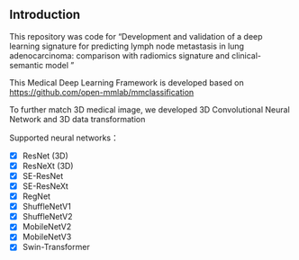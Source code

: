 
## Introduction

This repository was code for “Development and validation of a deep learning signature for predicting lymph node metastasis in lung adenocarcinoma: comparison with radiomics signature and clinical-semantic model ”

This Medical Deep Learning Framework is developed based on https://github.com/open-mmlab/mmclassification 

To further match 3D medical image, we developed 3D Convolutional Neural Network and 3D data transformation




Supported neural networks：

- [x] ResNet (3D)
- [x] ResNeXt (3D)
- [x] SE-ResNet
- [x] SE-ResNeXt
- [x] RegNet
- [x] ShuffleNetV1
- [x] ShuffleNetV2
- [x] MobileNetV2
- [x] MobileNetV3
- [x] Swin-Transformer
